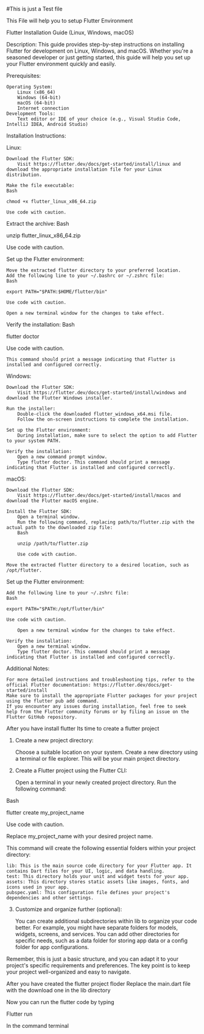 #This is just a Test file

This File will help you to setup Flutter Environment


Flutter Installation Guide (Linux, Windows, macOS)

Description:
This guide provides step-by-step instructions on installing Flutter for development on Linux, Windows, and macOS. Whether you're a seasoned developer or just getting started, this guide will help you set up your Flutter environment quickly and easily.

Prerequisites:

    Operating System:
        Linux (x86_64)
        Windows (64-bit)
        macOS (64-bit)
        Internet connection
    Development Tools:
        Text editor or IDE of your choice (e.g., Visual Studio Code, IntelliJ IDEA, Android Studio)

Installation Instructions:

Linux:

    Download the Flutter SDK:
        Visit https://flutter.dev/docs/get-started/install/linux and download the appropriate installation file for your Linux distribution.

    Make the file executable:
    Bash

    chmod +x flutter_linux_x86_64.zip

    Use code with caution.

Extract the archive:
Bash

unzip flutter_linux_x86_64.zip

Use code with caution.

Set up the Flutter environment:

    Move the extracted flutter directory to your preferred location.
    Add the following line to your ~/.bashrc or ~/.zshrc file:
    Bash

    export PATH="$PATH:$HOME/flutter/bin"

    Use code with caution.

    Open a new terminal window for the changes to take effect.

Verify the installation:
Bash

flutter doctor

Use code with caution.

    This command should print a message indicating that Flutter is installed and configured correctly.

Windows:

    Download the Flutter SDK:
        Visit https://flutter.dev/docs/get-started/install/windows and download the Flutter Windows installer.

    Run the installer:
        Double-click the downloaded flutter_windows_x64.msi file.
        Follow the on-screen instructions to complete the installation.

    Set up the Flutter environment:
        During installation, make sure to select the option to add Flutter to your system PATH.

    Verify the installation:
        Open a new command prompt window.
        Type flutter doctor. This command should print a message indicating that Flutter is installed and configured correctly.

macOS:

    Download the Flutter SDK:
        Visit https://flutter.dev/docs/get-started/install/macos and download the Flutter macOS engine.

    Install the Flutter SDK:
        Open a terminal window.
        Run the following command, replacing path/to/flutter.zip with the actual path to the downloaded zip file:
        Bash

        unzip /path/to/flutter.zip

        Use code with caution.

    Move the extracted flutter directory to a desired location, such as /opt/flutter.

Set up the Flutter environment:

    Add the following line to your ~/.zshrc file:
    Bash

    export PATH="$PATH:/opt/flutter/bin"

    Use code with caution.

        Open a new terminal window for the changes to take effect.

    Verify the installation:
        Open a new terminal window.
        Type flutter doctor. This command should print a message indicating that Flutter is installed and configured correctly.

Additional Notes:

    For more detailed instructions and troubleshooting tips, refer to the official Flutter documentation: https://flutter.dev/docs/get-started/install
    Make sure to install the appropriate Flutter packages for your project using the flutter pub add command.
    If you encounter any issues during installation, feel free to seek help from the Flutter community forums or by filing an issue on the Flutter GitHub repository.


After you have install flutter Its time to create a flutter project

1. Create a new project directory:

    Choose a suitable location on your system.
    Create a new directory using a terminal or file explorer.
    This will be your main project directory.

2. Create a Flutter project using the Flutter CLI:

    Open a terminal in your newly created project directory.
    Run the following command:

Bash

flutter create my_project_name

Use code with caution.

Replace my_project_name with your desired project name.

This command will create the following essential folders within your project directory:

    lib: This is the main source code directory for your Flutter app. It contains Dart files for your UI, logic, and data handling.
    test: This directory holds your unit and widget tests for your app.
    assets: This directory stores static assets like images, fonts, and icons used in your app.
    pubspec.yaml: This configuration file defines your project's dependencies and other settings.

3. Customize and organize further (optional):

    You can create additional subdirectories within lib to organize your code better. For example, you might have separate folders for models, widgets, screens, and services.
    You can add other directories for specific needs, such as a data folder for storing app data or a config folder for app configurations.

Remember, this is just a basic structure, and you can adapt it to your project's specific requirements and preferences. The key point is to keep your project well-organized and easy to navigate.

After you have created the flutter project floder Replace the main.dart file with the download one in the lib directory

Now you can run the flutter code by typing


  Flutter run
  
In the command terminal
